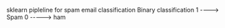 sklearn pipleline for spam email classification 
Binary classification 
1 ----> Spam
0 -----> ham 

